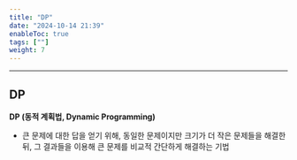 ```yaml
---
title: "DP"
date: "2024-10-14 21:39"
enableToc: true
tags: [""]
weight: 7
---
```


<hr>

## DP

**DP (동적 계획법, Dynamic Programming)**
- 큰 문제에 대한 답을 얻기 위해, 동일한 문제이지만 크기가 더 작은 문제들을 해결한 뒤, 그 결과들을 이용해 큰 문제를 비교적 간단하게 해결하는 기법

